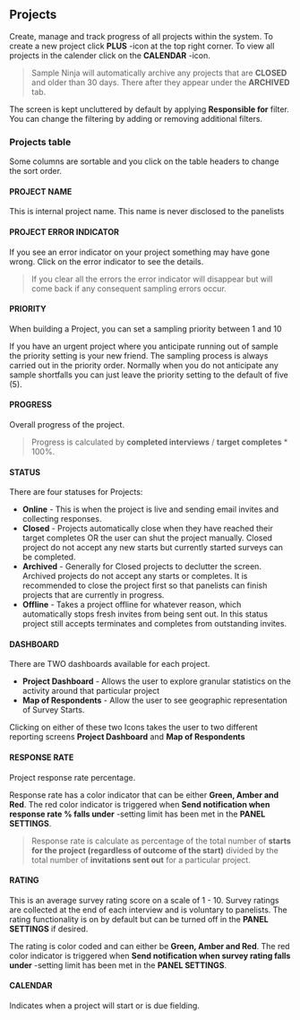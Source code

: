 ## Projects

Create, manage and track progress of all projects within the system. To create a new project click **PLUS** -icon at the top right corner. To view all projects in the calender click on the **CALENDAR** -icon.

> Sample Ninja will automatically archive any projects that are **CLOSED** and older than 30 days. There after they appear under the **ARCHIVED** tab.

The screen is kept uncluttered by default by applying **Responsible for** filter. You can change the filtering by adding or removing additional filters.

### Projects table

Some columns are sortable and you click on the table headers to change the sort order.

#### PROJECT NAME
This is internal project name. This name is never disclosed to the panelists

#### PROJECT ERROR INDICATOR
If you see an error indicator on your project something may have gone wrong. Click on the error indicator to see the details. 

> If you clear all the errors the error indicator will disappear but will come back if any consequent sampling errors occur.

#### PRIORITY
When building a Project, you can set a sampling priority between 1 and 10

If you have an urgent project where you anticipate running out of sample the priority setting is your new friend. The sampling process is always carried out in the priority order. Normally when you do not anticipate any sample shortfalls you can just leave the priority setting to the default of five (5).

#### PROGRESS

Overall progress of the project. 

> Progress is calculated by **completed interviews** / **target completes** * 100%.

#### STATUS

There are four statuses for Projects:

- **Online** - This is when the project is live and sending email invites and collecting responses.
- **Closed** - Projects automatically close when they have reached their target completes OR the user can shut the project manually. Closed project do not accept any new starts but currently started surveys can be completed.
- **Archived** - Generally for Closed projects to declutter the screen. Archived projects do not accept any starts or completes. It is recommended to close the project first so that panelists can finish projects that are currently in progress.
- **Offline** - Takes a project offline for whatever reason, which automatically stops fresh invites from being sent out. In this status project still accepts terminates and completes from outstanding invites.

#### DASHBOARD

There are TWO dashboards available for each project.

- **Project Dashboard** - Allows the user to explore granular statistics on the activity around that particular project  
- **Map of Respondents** - Allow the user to see geographic representation of Survey Starts.  

Clicking on either of these two Icons takes the user to two different reporting screens **Project Dashboard** and **Map of Respondents**

#### RESPONSE RATE

Project response rate percentage.

Response rate has a color indicator that can be either **Green, Amber and Red**. The red color indicator is triggered when **Send notification when response rate % falls under** -setting limit has been met in the **PANEL SETTINGS**.

> Response rate is calculate as percentage of the total number of **starts for the project (regardless of outcome of the start)** divided by the total number of **invitations sent out** for a particular project.  

#### RATING

This is an average survey rating score on a scale of 1 - 10. Survey ratings are collected at the end of each interview and is voluntary to panelists. The rating functionality is on by default but can be turned off in the **PANEL SETTINGS** if desired.

The rating is color coded and can either be **Green, Amber and Red**. The red color indicator is triggered when **Send notification when survey rating falls under** -setting limit has been met in the **PANEL SETTINGS**.

#### CALENDAR

Indicates when a project will start or is due fielding.
